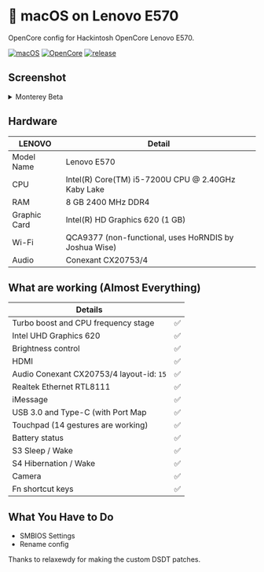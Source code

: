 <!-- omit in toc -->
#  macOS on Lenovo E570

OpenCore config for Hackintosh OpenCore Lenovo E570.

[![macOS](https://img.shields.io/badge/macos-12.0%20beta-yellowgreen)](https://www.apple.com/macos/monterey-preview/)
[![OpenCore](https://img.shields.io/badge/opencore-0.7.1-green)](https://github.com/acidanthera/OpenCorePkg)
[![release](https://img.shields.io/badge/download-lastest%20version-blue.svg)](https://github.com/Revalvier/Thinkpad-E570-Hackintosh/releases/)

## Screenshot
<details>
<summary>Monterey Beta</summary>

![](https://upload.wikimedia.org/wikipedia/en/9/98/MacOS_Monterey_Desktop.png)

</details>

<!-- omit in toc -->
## Hardware

| **LENOVO** | Detail                                                  |
| ------------------- | ------------------------------------------- |
| Model Name      | Lenovo E570      |
| CPU              | Intel(R) Core(TM) i5-7200U CPU @ 2.40GHz Kaby Lake             |
| RAM           | 8 GB 2400 MHz DDR4    |
| Graphic Card | Intel(R) HD Graphics 620 (1 GB)                     |
| Wi-Fi             | QCA9377 (non-functional, uses HoRNDIS by Joshua Wise) |
| Audio       | Conexant CX20753/4                       |


## What are working (Almost Everything)

| **Details**                                |                                    |
| -----------------------------------  | -------- |
|  Turbo boost and CPU frequency stage |  ✅  |
|  Intel UHD Graphics 620              |  ✅  |
|  Brightness control                  |  ✅  |
|  HDMI                                |  ✅  |
|  Audio Conexant CX20753/4 layout-id: `15` |  ✅  |
|  Realtek Ethernet RTL8111            |  ✅  | 
|  iMessage         |  ✅  |
|  USB 3.0 and Type-C (with Port Map        |  ✅  |
|  Touchpad (14 gestures are working)   |  ✅  |
|  Battery status   |  ✅  |
|  S3 Sleep / Wake   |  ✅  |
|  S4 Hibernation / Wake   |  ✅  |
|  Camera   |  ✅  |
|  Fn shortcut keys   |  ✅  |
 

## What You Have to Do

- SMBIOS Settings
- Rename config


Thanks to relaxewdy for making the custom DSDT patches.
